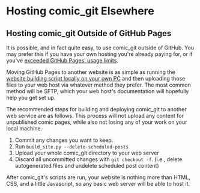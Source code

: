 # Hosting comic\_git Elsewhere

## Hosting comic\_git Outside of GitHub Pages

It is possible, and in fact quite easy, to use comic\_git outside of GitHub. You may prefer this if you have your own hosting you're already paying for, or if you've [exceeded GitHub Pages' usage limits](https://docs.github.com/en/github/working-with-github-pages/about-github-pages#usage-limits).

Moving GitHub Pages to another website is as simple as running the [website building script locally on your own PC](expert-editing/building-your-website-on-your-own-pc.md) and then uploading those files to your web host via whatever method they prefer. The most common method will be SFTP, which your web host's documentation will hopefully help you get set up.

The recommended steps for building and deploying comic\_git to another web service are as follows. This process will not upload any content for unpublished comic pages, while also not losing any of your work on your local machine.

1. Commit any changes you want to keep.
2. Run `build_site.py --delete-scheduled-posts`
3. Upload your whole comic\_git directory to your web server
4. Discard all uncommitted changes with `git checkout -f`. (i.e., delete autogenerated files and undelete scheduled post content)

After comic\_git's scripts are run, your website is nothing more than HTML, CSS, and a little Javascript, so any basic web server will be able to host it.
